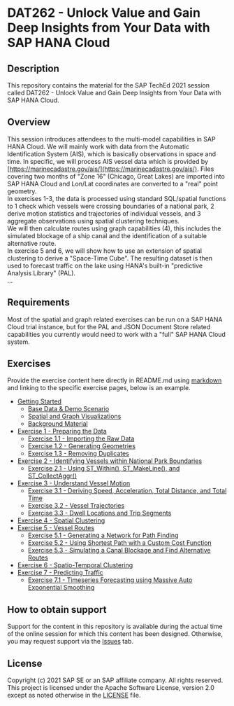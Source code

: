 # DAT262 - Unlock Value and Gain Deep Insights from Your Data with SAP HANA Cloud

## Description

This repository contains the material for the SAP TechEd 2021 session called DAT262 - Unlock Value and Gain Deep Insights from Your Data with SAP HANA Cloud.  

## Overview

This session introduces attendees to the multi-model capabilities in SAP HANA Cloud. We will mainly work with data from the Automatic Identification System (AIS), which is basically observations in space and time. In specific, we will process AIS vessel data which is provided by [https://marinecadastre.gov/ais/](https://marinecadastre.gov/ais/). Files covering two months of "Zone 16" (Chicago, Great Lakes) are imported into SAP HANA Cloud and Lon/Lat coordinates are converted to a "real" point geometry.</br>
In exercises 1-3, the data is processed using standard SQL/spatial functions to 1 check which vessels were crossing boundaries of a national park, 2 derive motion statistics and trajectories of individual vessels, and 3 aggregate observations using spatial clustering techniques.</br>
We will then calculate routes using graph capabilities (4), this includes the simulated blockage of a ship canal and the identification of a suitable alternative route.</br>
In exercise 5 and 6, we will show how to use an extension of spatial clustering to derive a "Space-Time Cube". The resulting dataset is then used to forecast traffic on the lake using HANA's built-in "predictive Analysis Library" (PAL).</br>
...

## Requirements

Most of the spatial and graph related exercises can be run on a SAP HANA Cloud trial instance, but for the PAL and JSON Document Store related capabilities you currently would need to work with a "full" SAP HANA Cloud system.

## Exercises

Provide the exercise content here directly in README.md using [markdown](https://guides.github.com/features/mastering-markdown/) and linking to the specific exercise pages, below is an example.

- [Getting Started](exercises/ex0/)
    - [Base Data & Demo Scenario](exercises/ex0#subex0)
    - [Spatial and Graph Visualizations](exercises/ex0#subex1)
    - [Background Material](exercises/ex0#subex2)
- [Exercise 1 - Preparing the Data](exercises/ex1/)
    - [Exercise 1.1 - Importing the Raw Data](exercises/ex1#subex1)
    - [Exercise 1.2 - Generating Geometries](exercises/ex1#subex2)
    - [Exercise 1.3 - Removing Duplicates](exercises/ex1#subex3)
- [Exercise 2 - Identifying Vessels within National Park Boundaries](exercises/ex2/)
    - [Exercise 2.1 - Using ST_Within(), ST_MakeLine(), and ST_CollectAggr()](exercises/ex2#subex2)
- [Exercise 3 - Understand Vessel Motion](exercises/ex3/)
    - [Exercise 3.1 - Deriving Speed, Acceleration, Total Distance, and Total Time](exercises/ex3#subex1)
    - [Exercise 3.2 - Vessel Trajectories](exercises/ex3#subex2)
    - [Exercise 3.3 - Dwell Locations and Trip Segments](exercises/ex3#subex3)
- [Exercise 4 - Spatial Clustering](exercises/ex4/)
- [Exercise 5 - Vessel Routes](exercises/ex5/)
    - [Exercise 5.1 - Generating a Network for Path Finding](exercises/ex5#subex1)
    - [Exercise 5.2 - Using Shortest Path with a Custom Cost Function](exercises/ex5#subex2)
    - [Exercise 5.3 - Simulating a Canal Blockage and Find Alternative Routes](exercises/ex5#subex3)
- [Exercise 6 - Spatio-Temporal Clustering](exercises/ex6/)
- [Exercise 7 - Predicting Traffic](exercises/ex7/)
    - [Exercise 7.1 - Timeseries Forecasting using Massive Auto Exponential Smoothing](exercises/ex7#subex1)

## How to obtain support

Support for the content in this repository is available during the actual time of the online session for which this content has been designed. Otherwise, you may request support via the [Issues](../../issues) tab.

## License
Copyright (c) 2021 SAP SE or an SAP affiliate company. All rights reserved. This project is licensed under the Apache Software License, version 2.0 except as noted otherwise in the [LICENSE](LICENSES/Apache-2.0.txt) file.
